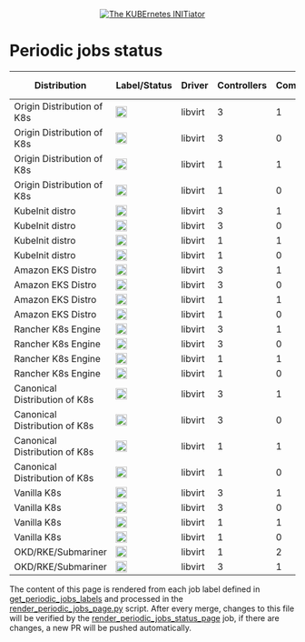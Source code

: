 <!--
##############################################
# This page is rendered automatically        #
# from the ci/render_periodic_jobs_page.py   #
# script any change here will be overwritten #
##############################################
-->

<p style="text-align: center" align="center">
    <a href="https://www.kubeinit.com"><img src="https://raw.githubusercontent.com/Kubeinit/kubeinit/master/images/logo.svg?sanitize=true" alt="The KUBErnetes INITiator"/></a>
</p>

# Periodic jobs status

| Distribution     | Label/Status  | Driver           | Controllers       | Computes          | Hypervisors           | Services type           | Launch from           |
|------------------|---------------|------------------|-------------------|-------------------|-----------------------|-------------------------|-----------------------|
| Origin Distribution of K8s | <a href='https://storage.googleapis.com/kubeinit-ci/jobs/okd-libvirt-3-1-1-c-h-periodic-pid-weekly-u/index.html'><img height='20px' src='https://storage.googleapis.com/kubeinit-ci/jobs/okd-libvirt-3-1-1-c-h-periodic-pid-weekly-u/badge_status.svg'/></a> | libvirt | 3 | 1 | 1 | Containerized | Host |
| Origin Distribution of K8s | <a href='https://storage.googleapis.com/kubeinit-ci/jobs/okd-libvirt-3-0-3-v-c-periodic-pid-weekly-u/index.html'><img height='20px' src='https://storage.googleapis.com/kubeinit-ci/jobs/okd-libvirt-3-0-3-v-c-periodic-pid-weekly-u/badge_status.svg'/></a> | libvirt | 3 | 0 | 3 | Virtualized | Container |
| Origin Distribution of K8s | <a href='https://storage.googleapis.com/kubeinit-ci/jobs/okd-libvirt-1-1-1-v-h-periodic-pid-weekly-u/index.html'><img height='20px' src='https://storage.googleapis.com/kubeinit-ci/jobs/okd-libvirt-1-1-1-v-h-periodic-pid-weekly-u/badge_status.svg'/></a> | libvirt | 1 | 1 | 1 | Virtualized | Host |
| Origin Distribution of K8s | <a href='https://storage.googleapis.com/kubeinit-ci/jobs/okd-libvirt-1-0-1-c-c-periodic-pid-weekly-u/index.html'><img height='20px' src='https://storage.googleapis.com/kubeinit-ci/jobs/okd-libvirt-1-0-1-c-c-periodic-pid-weekly-u/badge_status.svg'/></a> | libvirt | 1 | 0 | 1 | Containerized | Container |
| KubeInit distro | <a href='https://storage.googleapis.com/kubeinit-ci/jobs/kid-libvirt-3-1-1-v-h-periodic-pid-weekly-u/index.html'><img height='20px' src='https://storage.googleapis.com/kubeinit-ci/jobs/kid-libvirt-3-1-1-v-h-periodic-pid-weekly-u/badge_status.svg'/></a> | libvirt | 3 | 1 | 1 | Virtualized | Host |
| KubeInit distro | <a href='https://storage.googleapis.com/kubeinit-ci/jobs/kid-libvirt-3-0-3-c-h-periodic-pid-weekly-u/index.html'><img height='20px' src='https://storage.googleapis.com/kubeinit-ci/jobs/kid-libvirt-3-0-3-c-h-periodic-pid-weekly-u/badge_status.svg'/></a> | libvirt | 3 | 0 | 3 | Containerized | Host |
| KubeInit distro | <a href='https://storage.googleapis.com/kubeinit-ci/jobs/kid-libvirt-1-1-1-v-c-periodic-pid-weekly-u/index.html'><img height='20px' src='https://storage.googleapis.com/kubeinit-ci/jobs/kid-libvirt-1-1-1-v-c-periodic-pid-weekly-u/badge_status.svg'/></a> | libvirt | 1 | 1 | 1 | Virtualized | Container |
| KubeInit distro | <a href='https://storage.googleapis.com/kubeinit-ci/jobs/kid-libvirt-1-0-1-c-c-periodic-pid-weekly-u/index.html'><img height='20px' src='https://storage.googleapis.com/kubeinit-ci/jobs/kid-libvirt-1-0-1-c-c-periodic-pid-weekly-u/badge_status.svg'/></a> | libvirt | 1 | 0 | 1 | Containerized | Container |
| Amazon EKS Distro | <a href='https://storage.googleapis.com/kubeinit-ci/jobs/eks-libvirt-3-1-3-v-c-periodic-pid-weekly-u/index.html'><img height='20px' src='https://storage.googleapis.com/kubeinit-ci/jobs/eks-libvirt-3-1-3-v-c-periodic-pid-weekly-u/badge_status.svg'/></a> | libvirt | 3 | 1 | 3 | Virtualized | Container |
| Amazon EKS Distro | <a href='https://storage.googleapis.com/kubeinit-ci/jobs/eks-libvirt-3-0-1-v-h-periodic-pid-weekly-u/index.html'><img height='20px' src='https://storage.googleapis.com/kubeinit-ci/jobs/eks-libvirt-3-0-1-v-h-periodic-pid-weekly-u/badge_status.svg'/></a> | libvirt | 3 | 0 | 1 | Virtualized | Host |
| Amazon EKS Distro | <a href='https://storage.googleapis.com/kubeinit-ci/jobs/eks-libvirt-1-1-1-c-h-periodic-pid-weekly-u/index.html'><img height='20px' src='https://storage.googleapis.com/kubeinit-ci/jobs/eks-libvirt-1-1-1-c-h-periodic-pid-weekly-u/badge_status.svg'/></a> | libvirt | 1 | 1 | 1 | Containerized | Host |
| Amazon EKS Distro | <a href='https://storage.googleapis.com/kubeinit-ci/jobs/eks-libvirt-1-0-1-c-c-periodic-pid-weekly-u/index.html'><img height='20px' src='https://storage.googleapis.com/kubeinit-ci/jobs/eks-libvirt-1-0-1-c-c-periodic-pid-weekly-u/badge_status.svg'/></a> | libvirt | 1 | 0 | 1 | Containerized | Container |
| Rancher K8s Engine | <a href='https://storage.googleapis.com/kubeinit-ci/jobs/rke-libvirt-3-1-1-c-h-periodic-pid-weekly-u/index.html'><img height='20px' src='https://storage.googleapis.com/kubeinit-ci/jobs/rke-libvirt-3-1-1-c-h-periodic-pid-weekly-u/badge_status.svg'/></a> | libvirt | 3 | 1 | 1 | Containerized | Host |
| Rancher K8s Engine | <a href='https://storage.googleapis.com/kubeinit-ci/jobs/rke-libvirt-3-0-1-v-h-periodic-pid-weekly-u/index.html'><img height='20px' src='https://storage.googleapis.com/kubeinit-ci/jobs/rke-libvirt-3-0-1-v-h-periodic-pid-weekly-u/badge_status.svg'/></a> | libvirt | 3 | 0 | 1 | Virtualized | Host |
| Rancher K8s Engine | <a href='https://storage.googleapis.com/kubeinit-ci/jobs/rke-libvirt-1-1-3-c-c-periodic-pid-weekly-u/index.html'><img height='20px' src='https://storage.googleapis.com/kubeinit-ci/jobs/rke-libvirt-1-1-3-c-c-periodic-pid-weekly-u/badge_status.svg'/></a> | libvirt | 1 | 1 | 3 | Containerized | Container |
| Rancher K8s Engine | <a href='https://storage.googleapis.com/kubeinit-ci/jobs/rke-libvirt-1-0-1-v-c-periodic-pid-weekly-u/index.html'><img height='20px' src='https://storage.googleapis.com/kubeinit-ci/jobs/rke-libvirt-1-0-1-v-c-periodic-pid-weekly-u/badge_status.svg'/></a> | libvirt | 1 | 0 | 1 | Virtualized | Container |
| Canonical Distribution of K8s | <a href='https://storage.googleapis.com/kubeinit-ci/jobs/cdk-libvirt-3-1-3-v-c-periodic-pid-weekly-u/index.html'><img height='20px' src='https://storage.googleapis.com/kubeinit-ci/jobs/cdk-libvirt-3-1-3-v-c-periodic-pid-weekly-u/badge_status.svg'/></a> | libvirt | 3 | 1 | 3 | Virtualized | Container |
| Canonical Distribution of K8s | <a href='https://storage.googleapis.com/kubeinit-ci/jobs/cdk-libvirt-3-0-1-c-h-periodic-pid-weekly-u/index.html'><img height='20px' src='https://storage.googleapis.com/kubeinit-ci/jobs/cdk-libvirt-3-0-1-c-h-periodic-pid-weekly-u/badge_status.svg'/></a> | libvirt | 3 | 0 | 1 | Containerized | Host |
| Canonical Distribution of K8s | <a href='https://storage.googleapis.com/kubeinit-ci/jobs/cdk-libvirt-1-1-1-c-c-periodic-pid-weekly-u/index.html'><img height='20px' src='https://storage.googleapis.com/kubeinit-ci/jobs/cdk-libvirt-1-1-1-c-c-periodic-pid-weekly-u/badge_status.svg'/></a> | libvirt | 1 | 1 | 1 | Containerized | Container |
| Canonical Distribution of K8s | <a href='https://storage.googleapis.com/kubeinit-ci/jobs/cdk-libvirt-1-0-1-v-h-periodic-pid-weekly-u/index.html'><img height='20px' src='https://storage.googleapis.com/kubeinit-ci/jobs/cdk-libvirt-1-0-1-v-h-periodic-pid-weekly-u/badge_status.svg'/></a> | libvirt | 1 | 0 | 1 | Virtualized | Host |
| Vanilla K8s | <a href='https://storage.googleapis.com/kubeinit-ci/jobs/k8s-libvirt-3-1-1-v-h-periodic-pid-weekly-u/index.html'><img height='20px' src='https://storage.googleapis.com/kubeinit-ci/jobs/k8s-libvirt-3-1-1-v-h-periodic-pid-weekly-u/badge_status.svg'/></a> | libvirt | 3 | 1 | 1 | Virtualized | Host |
| Vanilla K8s | <a href='https://storage.googleapis.com/kubeinit-ci/jobs/k8s-libvirt-3-0-1-c-c-periodic-pid-weekly-u/index.html'><img height='20px' src='https://storage.googleapis.com/kubeinit-ci/jobs/k8s-libvirt-3-0-1-c-c-periodic-pid-weekly-u/badge_status.svg'/></a> | libvirt | 3 | 0 | 1 | Containerized | Container |
| Vanilla K8s | <a href='https://storage.googleapis.com/kubeinit-ci/jobs/k8s-libvirt-1-1-1-c-h-periodic-pid-weekly-u/index.html'><img height='20px' src='https://storage.googleapis.com/kubeinit-ci/jobs/k8s-libvirt-1-1-1-c-h-periodic-pid-weekly-u/badge_status.svg'/></a> | libvirt | 1 | 1 | 1 | Containerized | Host |
| Vanilla K8s | <a href='https://storage.googleapis.com/kubeinit-ci/jobs/k8s-libvirt-1-0-3-v-c-periodic-pid-weekly-u/index.html'><img height='20px' src='https://storage.googleapis.com/kubeinit-ci/jobs/k8s-libvirt-1-0-3-v-c-periodic-pid-weekly-u/badge_status.svg'/></a> | libvirt | 1 | 0 | 3 | Virtualized | Container |
| OKD/RKE/Submariner | <a href='https://storage.googleapis.com/kubeinit-ci/jobs/okd.rke-libvirt-1-2-1-v-c-periodic-pid-weekly-u/index.html'><img height='20px' src='https://storage.googleapis.com/kubeinit-ci/jobs/okd.rke-libvirt-1-2-1-v-c-periodic-pid-weekly-u/badge_status.svg'/></a> | libvirt | 1 | 2 | 1 | Virtualized | Container |
| OKD/RKE/Submariner | <a href='https://storage.googleapis.com/kubeinit-ci/jobs/okd.rke-libvirt-3-1-1-v-h-periodic-pid-weekly-u/index.html'><img height='20px' src='https://storage.googleapis.com/kubeinit-ci/jobs/okd.rke-libvirt-3-1-1-v-h-periodic-pid-weekly-u/badge_status.svg'/></a> | libvirt | 3 | 1 | 1 | Virtualized | Host |

The content of this page is rendered from each job label defined
in [get_periodic_jobs_labels](https://github.com/Kubeinit/kubeinit/blob/main/ci/kubeinit_ci_utils.py#L146) and
processed in the
[render_periodic_jobs_page.py](https://github.com/Kubeinit/kubeinit/blob/main/ci/render_periodic_jobs_page.py) script.
After every merge, changes to this file will be verified by the
[render_periodic_jobs_status_page](https://github.com/Kubeinit/kubeinit/blob/main/.github/workflows/render_periodic_jobs_status_page.yml)
job, if there are changes, a new PR will be pushed automatically.